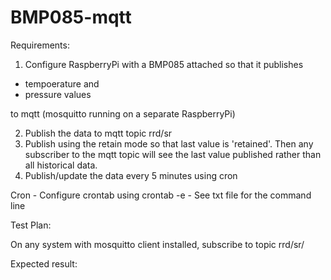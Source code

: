 # BMP085-mqtt

Requirements:  

1. Configure RaspberryPi with a BMP085 attached so that it publishes
* tempoerature and
* pressure values 

to mqtt (mosquitto running on a separate RaspberryPi)

2. Publish the data to mqtt topic rrd/sr
3. Publish using the retain mode so that last value is 'retained'. 
   Then any subscriber to the mqtt topic will see the last value published rather than all historical data.
4. Publish/update the data every 5 minutes using cron

Cron - Configure crontab using crontab -e - See txt file for the command line

Test Plan:

On any system with mosquitto client installed, subscribe to topic rrd/sr/

Expected result:






